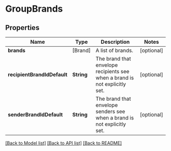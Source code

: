 # GroupBrands

## Properties
Name | Type | Description | Notes
------------ | ------------- | ------------- | -------------
**brands** | [Brand] | A list of brands. | [optional] 
**recipientBrandIdDefault** | **String** | The brand that envelope recipients see when a brand is not explicitly set. | [optional] 
**senderBrandIdDefault** | **String** | The brand that envelope senders see when a brand is not explicitly set. | [optional] 

[[Back to Model list]](../README.md#documentation-for-models) [[Back to API list]](../README.md#documentation-for-api-endpoints) [[Back to README]](../README.md)


